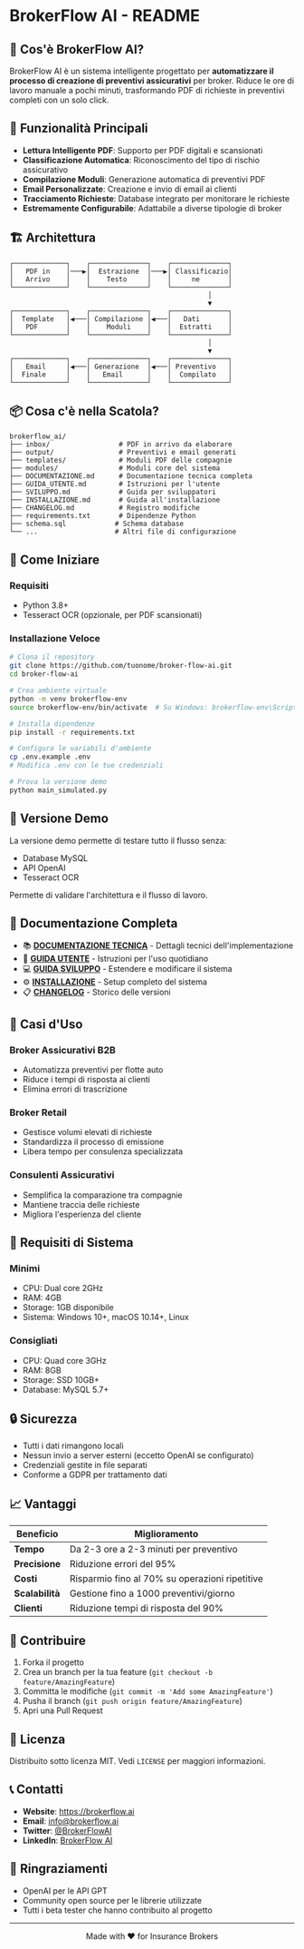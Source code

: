 # BrokerFlow AI - README

## 🎯 Cos'è BrokerFlow AI?

BrokerFlow AI è un sistema intelligente progettato per **automatizzare il processo di creazione di preventivi assicurativi** per broker. Riduce le ore di lavoro manuale a pochi minuti, trasformando PDF di richieste in preventivi completi con un solo click.

## 🚀 Funzionalità Principali

- **Lettura Intelligente PDF**: Supporto per PDF digitali e scansionati
- **Classificazione Automatica**: Riconoscimento del tipo di rischio assicurativo
- **Compilazione Moduli**: Generazione automatica di preventivi PDF
- **Email Personalizzate**: Creazione e invio di email ai clienti
- **Tracciamento Richieste**: Database integrato per monitorare le richieste
- **Estremamente Configurabile**: Adattabile a diverse tipologie di broker

## 🏗️ Architettura

```
┌─────────────┐    ┌──────────────┐    ┌──────────────┐
│   PDF in    │───▶│  Estrazione  │───▶│ Classificazio│
│   Arrivo    │    │    Testo     │    │     ne       │
└─────────────┘    └──────────────┘    └──────────────┘
                                                 │
                                                 ▼
┌─────────────┐    ┌──────────────┐    ┌──────────────┐
│  Template   │◀───│ Compilazione │◀───│   Dati       │
│   PDF       │    │    Moduli    │    │  Estratti    │
└─────────────┘    └──────────────┘    └──────────────┘
                                                 │
                                                 ▼
┌─────────────┐    ┌──────────────┐    ┌──────────────┐
│   Email     │◀───│ Generazione  │◀───│ Preventivo   │
│  Finale     │    │   Email      │    │  Compilato   │
└─────────────┘    └──────────────┘    └──────────────┘
```

## 📦 Cosa c'è nella Scatola?

```
brokerflow_ai/
├── inbox/                 # PDF in arrivo da elaborare
├── output/                # Preventivi e email generati
├── templates/             # Moduli PDF delle compagnie
├── modules/               # Moduli core del sistema
├── DOCUMENTAZIONE.md      # Documentazione tecnica completa
├── GUIDA_UTENTE.md        # Istruzioni per l'utente
├── SVILUPPO.md            # Guida per sviluppatori
├── INSTALLAZIONE.md       # Guida all'installazione
├── CHANGELOG.md           # Registro modifiche
├── requirements.txt       # Dipendenze Python
├── schema.sql            # Schema database
└── ...                   # Altri file di configurazione
```

## 🚀 Come Iniziare

### Requisiti
- Python 3.8+
- Tesseract OCR (opzionale, per PDF scansionati)

### Installazione Veloce
```bash
# Clona il repository
git clone https://github.com/tuonome/broker-flow-ai.git
cd broker-flow-ai

# Crea ambiente virtuale
python -m venv brokerflow-env
source brokerflow-env/bin/activate  # Su Windows: brokerflow-env\Scripts\activate

# Installa dipendenze
pip install -r requirements.txt

# Configura le variabili d'ambiente
cp .env.example .env
# Modifica .env con le tue credenziali

# Prova la versione demo
python main_simulated.py
```

## 🧪 Versione Demo

La versione demo permette di testare tutto il flusso senza:
- Database MySQL
- API OpenAI
- Tesseract OCR

Permette di validare l'architettura e il flusso di lavoro.

## 📖 Documentazione Completa

- 📚 **[DOCUMENTAZIONE TECNICA](DOCUMENTAZIONE.md)** - Dettagli tecnici dell'implementazione
- 👤 **[GUIDA UTENTE](GUIDA_UTENTE.md)** - Istruzioni per l'uso quotidiano
- 💻 **[GUIDA SVILUPPO](SVILUPPO.md)** - Estendere e modificare il sistema
- ⚙️ **[INSTALLAZIONE](INSTALLAZIONE.md)** - Setup completo del sistema
- 📋 **[CHANGELOG](CHANGELOG.md)** - Storico delle versioni

## 🎯 Casi d'Uso

### Broker Assicurativi B2B
- Automatizza preventivi per flotte auto
- Riduce i tempi di risposta ai clienti
- Elimina errori di trascrizione

### Broker Retail
- Gestisce volumi elevati di richieste
- Standardizza il processo di emissione
- Libera tempo per consulenza specializzata

### Consulenti Assicurativi
- Semplifica la comparazione tra compagnie
- Mantiene traccia delle richieste
- Migliora l'esperienza del cliente

## 🔧 Requisiti di Sistema

### Minimi
- CPU: Dual core 2GHz
- RAM: 4GB
- Storage: 1GB disponibile
- Sistema: Windows 10+, macOS 10.14+, Linux

### Consigliati
- CPU: Quad core 3GHz
- RAM: 8GB
- Storage: SSD 10GB+
- Database: MySQL 5.7+

## 🔒 Sicurezza

- Tutti i dati rimangono locali
- Nessun invio a server esterni (eccetto OpenAI se configurato)
- Credenziali gestite in file separati
- Conforme a GDPR per trattamento dati

## 📈 Vantaggi

| Beneficio | Miglioramento |
|----------|---------------|
| **Tempo** | Da 2-3 ore a 2-3 minuti per preventivo |
| **Precisione** | Riduzione errori del 95% |
| **Costi** | Risparmio fino al 70% su operazioni ripetitive |
| **Scalabilità** | Gestione fino a 1000 preventivi/giorno |
| **Clienti** | Riduzione tempi di risposta del 90% |

## 🤝 Contribuire

1. Forka il progetto
2. Crea un branch per la tua feature (`git checkout -b feature/AmazingFeature`)
3. Committa le modifiche (`git commit -m 'Add some AmazingFeature'`)
4. Pusha il branch (`git push origin feature/AmazingFeature`)
5. Apri una Pull Request

## 📄 Licenza

Distribuito sotto licenza MIT. Vedi `LICENSE` per maggiori informazioni.

## 📞 Contatti

- **Website**: https://brokerflow.ai
- **Email**: info@brokerflow.ai
- **Twitter**: [@BrokerFlowAI](https://twitter.com/BrokerFlowAI)
- **LinkedIn**: [BrokerFlow AI](https://linkedin.com/company/brokerflow-ai)

## 🙏 Ringraziamenti

- OpenAI per le API GPT
- Community open source per le librerie utilizzate
- Tutti i beta tester che hanno contribuito al progetto

---

<p align="center">
  Made with ❤️ for Insurance Brokers
</p>
